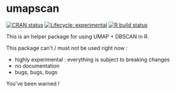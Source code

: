 # umapscan

[![CRAN status](https://www.r-pkg.org/badges/version-ago/umapscan)](https://cran.r-project.org/package=umapscan)
[![Lifecycle: experimental](https://img.shields.io/badge/lifecycle-experimental-orange.svg)](https://www.tidyverse.org/lifecycle/#experimental)
[![R build status](https://github.com/juba/umapscan/workflows/R-CMD-check/badge.svg)](https://github.com/juba/umapscan/actions?query=workflow%3AR-CMD-check)

This is an helper package for using UMAP + DBSCAN in R.

This package can't / must not be used right now :

- highly experimental : everything is subject to breaking changes
- no documentation
- bugs, bugs, bugs

You've been warned !

